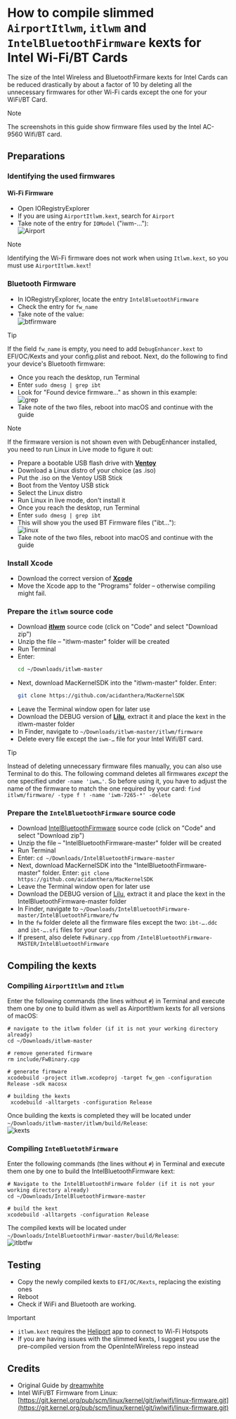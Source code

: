 # How to compile slimmed `AirportItlwm`, `itlwm` and `IntelBluetoothFirmware` kexts for Intel Wi-Fi/BT Cards

The size of the Intel Wireless and BluetoothFirmare kexts for Intel Cards can be reduced drastically by about a factor of 10 by deleting all the unnecessary firmwares for other Wi-Fi cards except the one for your WiFi/BT Card.

> [!NOTE]
> 
> The screenshots in this guide show firmware files used by the Intel AC-9560 Wifi/BT card.

## Preparations

### Identifying the used firmwares
#### Wi-Fi Firmware
- Open IORegistryExplorer
- If you are using `AirportItlwm.kext`, search for `Airport`
- Take note of the entry for `IOModel` ("iwm-…"):<br>![Airport](https://github.com/user-attachments/assets/53c10e65-cf57-495a-af53-55862480a9d6)

> [!NOTE]
>
> Identifying the Wi-Fi firmware does not work when using `Itlwm.kext`, so you must use `AirportItlwm.kext`!

### Bluetooth Firmware

- In IORegistryExplorer, locate the entry `IntelBluetoothFirmware`
- Check the entry for `fw_name` 
- Take note of the value:<br>![btfirmware](https://github.com/user-attachments/assets/d2395b61-7a11-4494-97ec-439c26de2962)

> [!TIP]
> 
> If the field `fw_name` is empty, you need to add `DebugEnhancer.kext` to EFI/OC/Kexts and your config.plist and reboot. Next, do the following to find your device's Bluetooth firmware:
>
> - Once you reach the desktop, run Terminal
> - Enter `sudo dmesg | grep ibt`
> - Look for "Found device firmware…" as shown in this example:<br>![grep](https://github.com/user-attachments/assets/acb73cc1-a001-42dc-bb3b-0baf549ab2a4)
> - Take note of the two files, reboot into macOS and continue with the guide

> [!NOTE]
> 
> If the firmware version is not shown even with DebugEnhancer installed, you need to run Linux in Live mode to figure it out:
> 
> - Prepare a bootable USB flash drive with [**Ventoy**](https://www.ventoy.net/en/index.html)
> - Download a Linux distro of your choice (as .iso)
> - Put the .iso on the Ventoy USB Stick
> - Boot from the Ventoy USB stick
> - Select the Linux distro
> - Run Linux in live mode, don't install it
> - Once you reach the desktop, run Terminal
> - Enter `sudo dmesg | grep ibt`
> - This will show you the used BT Firmware files ("ibt…"):<br>![linux](https://github.com/user-attachments/assets/d8fc5324-e1f1-438c-8902-b4c0c8d09ef0)
> - Take note of the two files, reboot into macOS and continue with the guide

### Install Xcode
- Download the correct version of [**Xcode**](https://xcodereleases.com/?scope=release)
- Move the Xcode app to the "Programs" folder – otherwise compiling might fail.

### Prepare the `itlwm` source code
- Download [**itlwm**](https://github.com/OpenIntelWireless/itlwm) source code (click on "Code" and select "Download zip")
- Unzip the file – "itlwm-master" folder will be created
- Run Terminal
- Enter:
  ```bash
  cd ~/Downloads/itlwm-master
  ```
- Next, download MacKernelSDK into the "itlwm-master" folder. Enter:
  ```bash
  git clone https://github.com/acidanthera/MacKernelSDK
  ```
- Leave the Terminal window open for later use
- Download the DEBUG version of [**Lilu**](https://github.com/acidanthera/Lilu/releases), extract it and place the kext in the itlwm-master folder
- In Finder, navigate to `~/Downloads/itlwm-master/itlwm/firmware`
- Delete every file except the `iwm-…` file for your Intel Wifi/BT card.

> [!TIP]
>
> Instead of deleting unnecessary firmware files manually, you can also use Terminal to do this. The following command deletes all firmwares _except_ the one specified under `-name 'iwm…'`. So before using it, you have to adjust the name of the firmware to match the one required by your card: `find itlwm/firmware/ -type f ! -name 'iwm-7265-*' -delete`

### Prepare the `IntelBluetoothFirmware` source code
- Download [IntelBluetoothFirmware](https://github.com/OpenIntelWireless/IntelBluetoothFirmware) source code (click on "Code" and select "Download zip")
- Unzip the file – "IntelBluetoothFirmware-master" folder will be created
- Run Terminal
- Enter: `cd ~/Downloads/IntelBluetoothFirmware-master`
- Next, download MacKernelSDK into the "IntelBluetoothFirmware-master" folder. Enter: `git clone https://github.com/acidanthera/MacKernelSDK`
- Leave the Terminal window open for later use
- Download the DEBUG version of [Lilu](https://github.com/acidanthera/Lilu/releases), extract it and place the kext in the IntelBluetoothFirmware-master folder
- In Finder, navigate to `~/Downloads/IntelBluetoothFirmware-master/IntelBluetoothFirmware/fw`
- In the `fw` folder delete all the firmware files except the two: `ibt-….ddc` and `ibt-….sfi` files for your card
- If present, also delete `FwBinary.cpp` from `/IntelBluetoothFirmware-MASTER/IntelBluetoothFirmware`

## Compiling the kexts

### Compiling `AirportItlwm` and `Itlwm`
Enter the following commands (the lines without `#`) in Terminal and execute them one by one to build itlwm as well as AirportItlwm kexts for all versions of macOS:

```
# navigate to the itlwm folder (if it is not your working directory already)
cd ~/Downloads/itlwm-master

# remove generated firmware
rm include/FwBinary.cpp

# generate firmware
xcodebuild -project itlwm.xcodeproj -target fw_gen -configuration Release -sdk macosx

# building the kexts
 xcodebuild -alltargets -configuration Release
```
Once building the kexts is completed they will be located under `~/Downloads/itlwm-master/itlwm/build/Release`:<br>![kexts](https://github.com/user-attachments/assets/719630a7-54db-4c3e-b214-770dd24302a3)

### Compiling `InteBluetothFirmware`

Enter the following commands (the lines without `#`) in Terminal and execute them one by one to build the IntelBluetoothFirmware kext:

```
# Navigate to the IntelBluetoothFirmware folder (if it is not your working directory already)
cd ~/Downloads/IntelBluetoothFirmware-master

# build the kext
xcodebuild -alltargets -configuration Release
```
The compiled kexts will be located under `~/Downloads/IntelBluetoothFirmwar-master/build/Release`:<br>![itlbtfw](https://github.com/user-attachments/assets/c9be468e-11fa-475e-9fb8-c7d7b3a348e2)

## Testing
- Copy the newly compiled kexts to `EFI/OC/Kexts`, replacing the existing ones
- Reboot
- Check if WiFi and Bluetooth are working.

> [!IMPORTANT]
> 
> - `itlwm.kext` requires the [Heliport](https://github.com/OpenIntelWireless/HeliPort) app to connect to Wi-Fi Hotspots
> - If you are having issues with the slimmed kexts, I suggest you use the pre-compiled version from the OpenIntelWireless repo instead

## Credits
- Original Guide by [dreamwhite](https://github.com/dreamwhite)
- Intel WiFi/BT Firmware from Linux: [https://git.kernel.org/pub/scm/linux/kernel/git/iwlwifi/linux-firmware.git](https://git.kernel.org/pub/scm/linux/kernel/git/iwlwifi/linux-firmware.git) 
